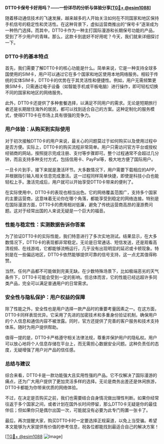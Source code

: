 **DTT0卡保号卡好用吗？——一份详尽的分析与体验分享[[TG💪+ @esim1088](https://t.me/s/esim1088)]**

随着移动通信技术的飞速发展，越来越多的人开始关注如何在不同国家和地区保持手机信号的稳定性和灵活性。在这种背景下，虚拟运营商推出的“保号卡”逐渐成为一种热门选择。而其中，DTT0卡作为一种主打国际漫游和长期保号功能的产品，受到了不少用户的青睐。那么，这款卡到底好不好用呢？今天，我们就来详细探讨一下。

### DTT0卡的基本特点

首先，我们需要了解DTT0卡的核心功能是什么。简单来说，它是一种支持全球多国使用的SIM卡，用户可以通过它在多个国家和地区使用本地网络服务。相较于传统的实体SIM卡，DTT0卡的优势在于其灵活性和便捷性。例如，用户无需频繁更换SIM卡，只需通过电子设备（如智能手机或平板电脑）进行操作，即可轻松切换不同的国家和地区的网络服务。

此外，DTT0卡还提供了多种套餐选择，以满足不同用户的需求。无论是短期旅行者还是长期居住海外的居民，都可以找到适合自己的方案。这种定制化的服务模式，使得DTT0卡在市场上具有很强的竞争力。

### 用户体验：从购买到实际使用

对于初次接触DTT0卡的用户来说，最关心的问题莫过于如何购买以及使用过程中是否方便。实际上，DTT0卡的购买流程非常简单。用户只需访问官方平台或授权经销商的网站，按照提示完成注册、支付等步骤即可。整个过程通常不会超过几分钟，而且支持多种支付方式，包括信用卡、PayPal等，极大地方便了国际用户。

一旦卡片到手，接下来就是激活环节。大多数情况下，用户需要下载相应的APP，并根据指引输入相关信息完成激活。这一过程同样简单快捷，即使是科技小白也能轻松上手。激活完成后，用户就可以开始享受DTT0卡带来的便利了。

在实际使用中，DTT0卡的表现也相当出色。它的网络覆盖范围广，支持多个国家的主要运营商，这意味着无论你在哪个角落，都能享受到稳定的网络连接。特别是在国际漫游方面，DTT0卡的费用相对低廉，避免了传统运营商高昂的漫游费问题。这对于经常出国的人来说无疑是一个巨大的福音。

### 性能与稳定性：实测数据告诉你答案

为了验证DTT0卡的实际性能，我们特意进行了多次实地测试。结果显示，在大多数情况下，DTT0卡的表现都非常稳定。无论是日常通话、短信发送，还是观看高清视频、在线游戏，它都能够流畅运行，几乎没有出现明显的延迟或卡顿现象。特别是在一些偏远地区，DTT0卡依然能够提供可靠的信号支持，这一点尤其值得称赞。

当然，任何产品都不可能做到完美无缺。在少数特殊场景下，比如极端恶劣的天气条件下，DTT0卡可能会受到一定的影响。但总体而言，它的性能已经远超许多同类产品，完全可以满足普通用户的日常需求。

### 安全性与隐私保护：用户权益的保障

除了性能之外，安全性也是用户选择一款产品时的重要考量因素之一。在这方面，DTT0卡同样表现优异。它采用了先进的加密技术和多重身份验证机制，确保用户的个人信息和通信内容不被泄露。同时，官方还提供了完善的客户服务和技术支持体系，随时为用户提供帮助。

值得一提的是，DTT0卡严格遵守相关法律法规，尊重并保护用户的隐私权。用户可以放心地将个人信息存储在平台上，而无需担心数据安全问题。这种负责任的态度，无疑增强了用户对产品的信任感。

### 总结与建议

综合来看，DTT0卡是一款功能强大且实用性强的产品。它不仅解决了国际漫游的痛点，还为广大用户提供了更加灵活多样的选择。无论是商务出差还是休闲旅游，DTT0卡都能为你带来优质的网络体验。

不过，在决定是否购买之前，我们也需要结合自身情况做出理性判断。如果你经常往返于多个国家之间，或者计划在国外长时间停留，那么DTT0卡无疑是你的最佳伴侣；但如果你只是偶尔出国一次，可能就没有必要为此专门购置一张卡了。

最后，再次提醒大家，购买DTT0卡时一定要选择正规渠道，以免上当受骗。希望本文能够为大家提供有价值的参考信息，祝各位都能找到最适合自己的解决方案！

[[TG💪+ @esim1088](https://t.me/s/esim1088) ![Image](https://i.postimg.cc/4NQfJmqS/Snipaste-2025-05-13-00-14-12.png)]